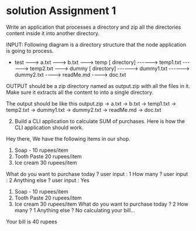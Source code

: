 solution Assignment 1
======================================

Write an application that processes a directory and zip all the directories content inside it into another directory.

INPUT: Following diagram is a directory structure that the node application is going to process. 
- test
---> a.txt 
---> b.txt
---> temp [ directory]
------> temp1.txt
------> temp2.txt
---> dummy [ directory]
------> dummy1.txt
------> dummy2.txt
----> readMe.md
----> doc.txt

 
 OUTPUT should be a zip directory named as output.zip with all the files in it. Make sure it extracts all the content to into a single directory.

 The output should be like this
 output.zip
 -> a.txt
 -> b.txt
 -> temp1.txt
 -> temp2.txt
 -> dummy1.txt
 -> dummy2.txt
 -> readMe.md
 -> doc.txt

 2) Build a CLI application to calculate SUM of purchases. Here is how the CLI application should work.

  Hey there, We have the following items in our shop.

  1) Soap - 10 rupees/item
  2) Tooth Paste 20 rupees/item
  3) Ice cream 30 rupees/item

  What do you want to purchase today ?
  user input : 1 
  How many ? 
  user input : 2
  Anything else ?
  user input : Yes

  1) Soap - 10 rupees/item
  2) Tooth Paste 20 rupees/item
  3) Ice cream 30 rupees/item
  What do you want to purchase today ?
  2
  How many ?
  1
  Anything else ?
  No
  calculating your bill...

  Your bill is 40 rupees
